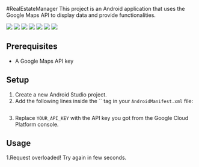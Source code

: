 #RealEstateManager
This project is an Android application that uses the Google Maps API to display data and provide functionalities.

![](/readme/Screenshot_2023-10-12-21-48-38-73_baced0013f8694beaf06a38d8f4873cd.jpg)
![](/readme/Screenshot_2023-10-12-21-49-05-76_baced0013f8694beaf06a38d8f4873cd.jpg)
![](/readme/Screenshot_2023-10-12-21-49-15-62_baced0013f8694beaf06a38d8f4873cd.jpg)
![](/readme/Screenshot_2023-10-12-21-49-20-09_baced0013f8694beaf06a38d8f4873cd.jpg)
![](/readme/Screenshot_2023-10-12-21-49-35-84.jpg)
![](/readme/Screenshot_2023-10-12-21-49-52-12.jpg)
![](/readme/Screenshot_2023-10-12-21-50-02-80.jpg)

## Prerequisites
* A Google Maps API key

## Setup
1. Create a new Android Studio project.
2. Add the following lines inside the `` tag in your `AndroidManifest.xml` file:
```xmlandroid:name="com.google.android.geo.API_KEY"android:value="YOUR_API_KEY"/>
```
3. Replace `YOUR_API_KEY` with the API key you got from the Google Cloud Platform console.

## Usage
1.Request overloaded! Try again in few seconds.
